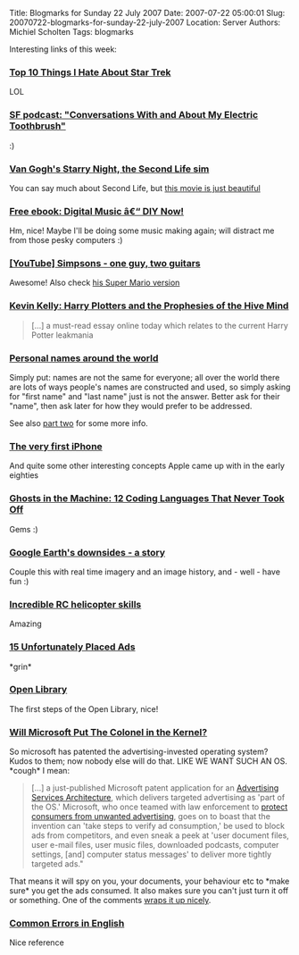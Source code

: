 Title: Blogmarks for Sunday 22 July 2007
Date: 2007-07-22 05:00:01
Slug: 20070722-blogmarks-for-sunday-22-july-2007
Location: Server
Authors: Michiel Scholten
Tags: blogmarks

<p>Interesting links of this week:</p>
<h3><a href="http://www.happyfunpundit.com/hfp/archives/000514.html">Top 10 Things I Hate About Star Trek</a></h3>
<p>LOL</p>
<h3><a href="http://www.boingboing.net/2007/07/19/sf_podcast_conversat.html">SF podcast: "Conversations With and About My Electric Toothbrush"</a></h3>
<p>:)</p>
<h3><a href="http://www.boingboing.net/2007/07/19/van_goghs_starry_nig.html">Van Gogh's Starry Night, the Second Life sim</a></h3>
<p>You can say much about Second Life, but <a href="http://www.youtube.com/watch?v=LxVDVggLqsA">this movie is just beautiful</a></p>
<h3><a href="http://www.boingboing.net/2007/07/19/free_ebook_digital_m.html">Free ebook: Digital Music â€“ DIY Now!</a></h3>
<p>Hm, nice! Maybe I'll be doing some music making again; will distract me from those pesky computers :)</p>
<h3><a href="http://youtube.com/watch?v=GFqTd-CEjHM">[YouTube] Simpsons - one guy, two guitars</a></h3>
<p>Awesome! Also check <a href="http://youtube.com/watch?v=aZpD0btOZx8">his Super Mario version</a></p>
<h3><a href="http://www.boingboing.net/2007/07/19/kevin_kelly_harry_pl.html">Kevin Kelly: Harry Plotters and the Prophesies of the Hive Mind</a></h3>
<blockquote><p>[...] a must-read essay online today which relates to the current Harry Potter leakmania</p></blockquote>
<h3><a href="http://people.w3.org/rishida/blog/?p=100">Personal names around the world</a></h3>
<p>Simply put: names are not the same for everyone; all over the world there are lots of ways people's names are constructed and used, so simply asking for "first name" and "last name" just is not the answer. Better ask for their "name", then ask later for how they would prefer to be addressed.</p>

<p>See also <a href="http://people.w3.org/rishida/blog/?p=105">part two</a> for some more info.</p>
<h3><a href="http://fudder.de/artikel/2007/07/17/origin-of-the-iphone/">The very first iPhone</a></h3>
<p>And quite some other interesting concepts Apple came up with in the early eighties</p>
<h3><a href="http://www.softwaredeveloper.com/features/ghosts-in-machine-071207/">Ghosts in the Machine: 12 Coding Languages That Never Took Off</a></h3>
<p>Gems :)</p>
<h3><a href="http://link.brightcove.com/services/player/bcpid979377004?bclid=1029812783&amp;bctid=1114191318">Google Earth's downsides - a story</a></h3>
<p>Couple this with real time imagery and an image history, and - well - have fun :)</p>
<h3><a href="http://www.liveleak.com/view?i=22d_1184657661">Incredible RC helicopter skills</a></h3>
<p>Amazing</p>
<h3><a href="http://www.oddee.com/item_87332.aspx">15 Unfortunately Placed Ads</a></h3>
<p>*grin*</p>
<h3><a href="http://demo.openlibrary.org/about">Open Library</a></h3>
<p>The first steps of the Open Library, nice!</p>
<h3><a href="http://slashdot.org/articles/07/07/14/043200.shtml">Will Microsoft Put The Colonel in the Kernel?</a></h3>
<p>So microsoft has patented the advertising-invested operating system? Kudos to them; now nobody else will do that. LIKE WE WANT SUCH AN OS. *cough* I mean:</p>

<blockquote><p>[...] a just-published Microsoft patent application for an <a href="http://appft1.uspto.gov/netacgi/nph-Parser?Sect1=PTO1&amp;Sect2=HITOFF&amp;d=PG01&amp;p=1&amp;u=%2Fnetahtml%2FPTO%2Fsrchnum.html&amp;r=1&amp;f=G&amp;l=50&amp;s1=%2220070157227%22.PGNR.&amp;OS=DN/20070157227&amp;RS=DN/20070157227">Advertising Services Architecture</a>, which delivers targeted advertising as 'part of the OS.' Microsoft, who once teamed with law enforcement to <a href="http://www.wired.com/science/discoveries/news/2004/01/61742">protect consumers from unwanted advertising</a>, goes on to boast that the invention can 'take steps to verify ad consumption,' be used to block ads from competitors, and even sneak a peek at 'user document files, user e-mail files, user music files, downloaded podcasts, computer settings, [and] computer status messages' to deliver more tightly targeted ads."</p></blockquote>

<p>That means it will spy on you, your documents, your behaviour etc to *make sure* you get the ads consumed. It also makes sure you can't just turn it off or something. One of the comments <a href="http://slashdot.org/comments.pl?sid=250123&amp;cid=19856433">wraps it up nicely</a>.</p>
<h3><a href="http://wsu.edu/~brians/errors/errors.html">Common Errors in English</a></h3>
<p>Nice reference</p>
